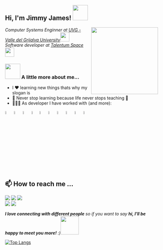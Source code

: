 <h2> Hi, I'm Jimmy James! <img src="https://media.giphy.com/media/mGcNjsfWAjY5AEZNw6/giphy.gif" width="50"></h2>

<img align="right"  src="https://octodex.github.com/images/jetpacktocat.png" width="220" height="220"/>

<p><em>Computer Systems Enginner at <a href="https://www.aliatuniversidades.com.mx/uvg/">UVG - Valle del Grijalva University</a><img src="https://media.giphy.com/media/fYSnHlufseco8Fh93Z/giphy.gif" width="30">
 </br>Software developer at <a href="https://talentum.space/">Talentum Space</a><img src="https://media.giphy.com/media/WUlplcMpOCEmTGBtBW/giphy.gif" width="30"> 
</em></p>




### <img src="https://media.giphy.com/media/VgCDAzcKvsR6OM0uWg/giphy.gif" width="50"> A little more about me...  

- I ❤️  learning new things thats why my slogan is
- 📖 Never stop learning because life never stops teaching 📖
- 👩🏻‍💻 As developer I have worked with (and more):
 
 
<img width="5%" src="https://img.icons8.com/color/48/000000/c-plus-plus-logo.png">
<img width="5%" src="https://img.icons8.com/color/48/000000/c-programming.png">
<img width="5%" src="https://img.icons8.com/color/48/000000/c-sharp-logo-2.png"> 
<img width="5%" src="https://img.icons8.com/color/48/000000/python--v1.png"><img width="5%" src="https://img.icons8.com/fluent/48/000000/mysql-logo.png">
<img width="5%" src="https://img.icons8.com/fluency/48/000000/powershell-ise.png">
<img width="5%" src="https://img.icons8.com/color/48/000000/html-5--v1.png">
<img width="5%" src="https://img.icons8.com/fluency/48/000000/visual-basic.png">
<img width="5%" src="https://d33wubrfki0l68.cloudfront.net/feaada461e74a3ed42d05523bef94fb0606e7b4c/5b1cf/static/img/jpvhawjmag-1200.png">
<img width="5%" src="https://cloud-cdn.safe.com/fmehub/fmeprojectversion/safe-lab/dynamicenginereassign/item-logo/1589307461.png">

 
 ##  📫 How to reach me ...
<code><a href="https://www.linkedin.com/in/jimmyjameslm/"><img src="https://img.shields.io/badge/-LinkedIn-%230077B5?style=for-the-badge&logo=linkedin&logoColor=white"></a></code>
<code><a href="https://www.youtube.com/jimmyjameslm"><img src="https://img.shields.io/badge/YouTube-FF0000?style=for-the-badge&logo=youtube&logoColor=white"></a></code>
<code><a href = "mailto:jimmyjameslopez8@gmail.com"><img src="https://img.shields.io/badge/-Gmail-CC352A?style=for-the-badge&logo=gmail&logoColor=white" target="_blank"></a>
</code>
<code><a href="https://stackoverflow.com/users/14452043/jimmy-j"><img src="https://img.shields.io/badge/StackOverFlow-F48024?style=for-the-badge&logo=StackOverFlow&logoColor=white"></a></code>
<code><a href="https://codepen.io/jimmyjames404"><img src="https://img.shields.io/badge/CodePen-000000?style=for-the-badge&logo=CodePen&logoColor=white"></a></code>
 
<em><b>I love connecting with different people</b> so if you want to say <b>hi, I'll be happy to meet you more!</b> :)</em><img src="https://media.giphy.com/media/LnQjpWaON8nhr21vNW/giphy.gif" width="60"> 

 [![Top Langs](https://github-readme-stats.vercel.app/api/top-langs/?username=JimmyJames404&layout=compact&theme=gotham)](https://github.com/JimmyJames404/github-readme-stats)
 


<!---
JimmyJames404/JimmyJames404 is a ✨ special ✨ repository because its `README.md` (this file) appears on your GitHub profile.
You can click the Preview link to take a look at your changes.
--->
